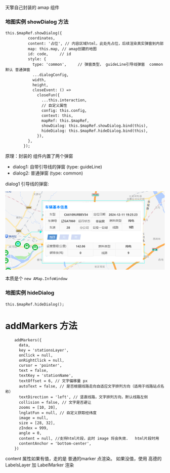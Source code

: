 天擎自己封装的 amap 组件





###  地图实例 showDialog 方法

```
this.$mapRef.showDialog({
          coordinates,
          content: '占位', // 内容区域html，此处先占位，后续渲染真实弹窗到内部
          map: this.map, // amap创建的地图
          id: code, 	// id
          style: {
            type: 'common', 	// 弹窗类型， guideLine引导线弹窗  common 默认 普通弹窗
            ...dialogConfig,
            width,
            height,
            closeEvent: () =>
              closeFun({
                ...this.interaction,
                // 自定义属性
                config: this.config,
                context: this,
                mapRef: this.$mapRef,
                showDialog: this.$mapRef.showDialog.bind(this),
                hideDialog: this.$mapRef.hideDialog.bind(this),
              }),
          },
        });
```



原理：封装的 <amap> 组件内置了两个弹窗 

- dialog1: 自带引导线的弹窗  (type: guideLine)
- dialog2: 普通弹窗   (type: common)



dialog1 引导线的弹窗:

![image-20241211193000730](img/amap/image-20241211193000730.png)



本质是个 `new AMap.InfoWindow`



### 地图实例 hideDialog

```
this.$mapRef.hideDialog();
```





# addMarkers 方法

```
    addMarkers({
      data,
      key = 'stationsLayer',
      onClick = null,
      onRightClick = null,
      cursor = 'pointer',
      text = false,
      textKey = 'stationName',
      textOffset = 6, // 文字偏移量 px
      autoText = false, // 是否根据线路走向自适应文字排列方向（适用于线路站点名称）
      textDirection = 'left', // 竖直线路，文字排列方向，默认线路左侧
      collision = false, // 文字是否避让
      zooms = [10, 20],
      lnglatFun = null, // 自定义获取经纬度
      image = null,
      size = [28, 32],
      zIndex = 999,
      angle = 0,
      content = null, //支持html片段，此时 image 将会失效.   html片段时用 
      contentAnchor = 'bottom-center',
    })
```

content 属性如果有值，走的是 普通的marker 点渲染。 如果没值，使用 高德的 LabelsLayer 加 LabelMarker  渲染